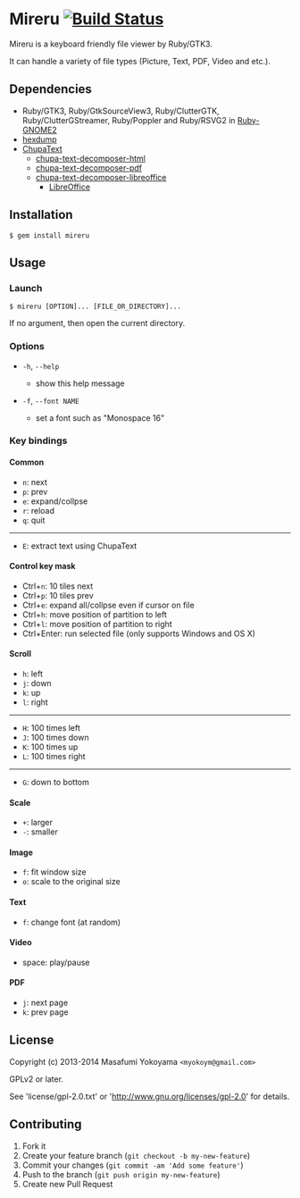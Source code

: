 # Mireru [![Build Status](https://secure.travis-ci.org/myokoym/mireru.png?branch=master)](http://travis-ci.org/myokoym/mireru)

Mireru is a keyboard friendly file viewer by Ruby/GTK3.

It can handle a variety of file types (Picture, Text, PDF, Video and etc.).

## Dependencies

* Ruby/GTK3, Ruby/GtkSourceView3, Ruby/ClutterGTK, Ruby/ClutterGStreamer,
  Ruby/Poppler and Ruby/RSVG2 in
  [Ruby-GNOME2](http://ruby-gnome2.sourceforge.jp/)
* [hexdump](https://github.com/postmodern/hexdump)
* [ChupaText](https://github.com/ranguba/chupa-text)
  * [chupa-text-decomposer-html](https://github.com/ranguba/chupa-text-decomposer-html)
  * [chupa-text-decomposer-pdf](https://github.com/ranguba/chupa-text-decomposer-pdf)
  * [chupa-text-decomposer-libreoffice](https://github.com/ranguba/chupa-text-decomposer-libreoffice)
    * [LibreOffice](https://www.libreoffice.org/)

## Installation

    $ gem install mireru

## Usage

### Launch

    $ mireru [OPTION]... [FILE_OR_DIRECTORY]...

If no argument, then open the current directory.

### Options

* `-h`, `--help`
  * show this help message

* `-f`, `--font NAME`
  * set a font such as "Monospace 16"

### Key bindings

#### Common

* `n`: next
* `p`: prev
* `e`: expand/collpse
* `r`: reload
* `q`: quit

---

* `E`: extract text using ChupaText

#### Control key mask

* Ctrl+`n`: 10 tiles next
* Ctrl+`p`: 10 tiles prev
* Ctrl+`e`: expand all/collpse even if cursor on file
* Ctrl+`h`: move position of partition to left
* Ctrl+`l`: move position of partition to right
* Ctrl+Enter: run selected file (only supports Windows and OS X)

#### Scroll

* `h`: left
* `j`: down
* `k`: up
* `l`: right

---

* `H`: 100 times left
* `J`: 100 times down
* `K`: 100 times up
* `L`: 100 times right

---

* `G`: down to bottom

#### Scale

* `+`: larger
* `-`: smaller

#### Image

* `f`: fit window size
* `o`: scale to the original size

#### Text

* `f`: change font (at random)

#### Video

* space: play/pause

#### PDF

* `j`: next page
* `k`: prev page

## License

Copyright (c) 2013-2014 Masafumi Yokoyama `<myokoym@gmail.com>`

GPLv2 or later.

See 'license/gpl-2.0.txt' or 'http://www.gnu.org/licenses/gpl-2.0' for details.

## Contributing

1. Fork it
2. Create your feature branch (`git checkout -b my-new-feature`)
3. Commit your changes (`git commit -am 'Add some feature'`)
4. Push to the branch (`git push origin my-new-feature`)
5. Create new Pull Request
